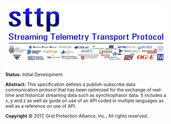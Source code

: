 ![STTP](Images/sttp-logo-with-participants.png)

**Status:** Initial Development

**Abstract:** This specification defines a publish-subscribe data communication protocol that has been optimized for the exchange of real-time and historical streaming data such as synchrophasor data.  It includes a x, y and z as well as guide on use of an API coded in multiple languages as well as a reference on use of API.

**Copyright** &copy; 2017, Grid Protection Alliance, Inc., All rights reserved.

